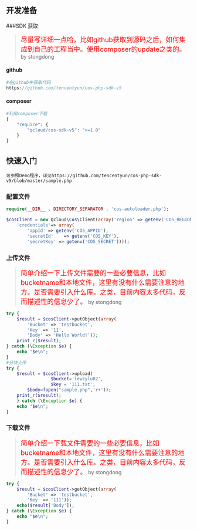 ## 开发准备
###SDK 获取


> <font size=4 color=red> 尽量写详细一点哈，比如github获取到源码之后，如何集成到自己的工程当中。使用composer的update之类的。</font>
> by stongdong

#### github

```php
#在github中获取代码
https://github.com/tencentyun/cos-php-sdk-v5
```
#### composer

```php
#利用composer下载
{
    "require": {
        "qcloud/cos-sdk-v5": ">=1.0"
    }
}
```

## 快速入门 
```
可参照Demo程序，详见https://github.com/tencentyun/cos-php-sdk-v5/blob/master/sample.php
```
### 配置文件
```php
require(__DIR__ . DIRECTORY_SEPARATOR . 'cos-autoloader.php');

$cosClient = new Qcloud\Cos\Client(array('region' => getenv('COS_REGION'),
    'credentials'=> array(
        'appId' => getenv('COS_APPID'),
        'secretId'    => getenv('COS_KEY'),
        'secretKey' => getenv('COS_SECRET'))));
```
### 上传文件

> <font size=4 color=red> 简单介绍一下上传文件需要的一些必要信息，比如bucketname和本地文件，这里有没有什么需要注意的地方。是否需要引入什么库。之类，目前内容太多代码，反而描述性的信息少了。</font>
> by stongdong

```php
try {
    $result = $cosClient->putObject(array(
        'Bucket' => 'testbucket',
        'Key' => '11',
        'Body' => 'Hello World!'));
    print_r($result);
} catch (\Exception $e) {
    echo "$e\n";
}
#分块上传
try {
    $result = $cosClient->upload(
                 $bucket='lewzylu02',
                 $key = '111.txt',
        $body=fopen("sample.php",'r+'));
    print_r($result);
    } catch (\Exception $e) {
    echo "$e\n";
}
```
### 下载文件

> <font size=4 color=red> 简单介绍一下载文件需要的一些必要信息，比如bucketname和本地文件，这里有没有什么需要注意的地方。是否需要引入什么库。之类，目前内容太多代码，反而描述性的信息少了。</font>
> by stongdong

```php
try {
    $result = $cosClient->getObject(array(
        'Bucket' => 'testbucket',
        'Key' => '111'));
    echo($result['Body']);
} catch (\Exception $e) {
    echo "$e\n";
}
```
